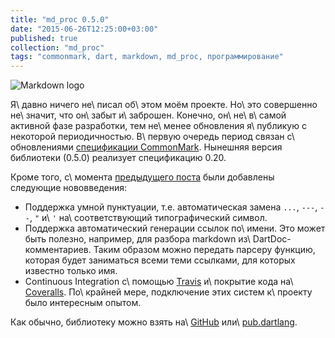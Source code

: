 ```yaml
---
title: "md_proc 0.5.0"
date: "2015-06-26T12:25:00+03:00"
published: true
collection: "md_proc"
tags: "commonmark, dart, markdown, md_proc, программирование"
---
```


![](/images/3rd-party/markdown-logo.png "Markdown logo")

Я\ давно ничего не\ писал об\ этом моём проекте. Но\ это совершенно не\ значит, что он\ забыт и\ заброшен. Конечно,
он\ не\ в\ самой активной фазе разработки, тем не\ менее обновления я\ публикую с некоторой периодичностью.
В\ первую очередь период связан с\ обновлениями [спецификации CommonMark][spec]. Нынешняя версия библиотеки (0.5.0)
реализует спецификацию 0.20.

Кроме того, с\ момента [предыдущего поста][0.2.3] были добавлены следующие нововведения:

* Поддержка умной пунктуации, т.е. автоматическая замена `...`, `---`, `--`, `"` и\ `'` на\ соответствующий
  типографический символ.
* Поддержка автоматический генерации ссылок по\ имени. Это может быть полезно, например, для разбора markdown
  из\ DartDoc-комментариев. Таким образом можно передать парсеру функцию, которая будет заниматься всеми теми ссылками,
  для которых известно только имя.
* Continuous Integration с\ помощью [Travis][travis] и\ покрытие кода на\ [Coveralls][coveralls]. По\ крайней мере,
  подключение этих систем к\ проекту было интересным опытом.

Как обычно, библиотеку можно взять на\ [GitHub][github] или\ [pub.dartlang][pub].

[0.2.3]: /post/md_proc-0.2.3/
[github]: https://github.com/dikmax/md_proc
[pub]: https://pub.dartlang.org/packages/md_proc
[spec]: http://spec.commonmark.org/0.20/
[travis]: https://travis-ci.org/dikmax/md_proc
[coveralls]: https://coveralls.io/r/dikmax/md_proc?branch=master
